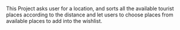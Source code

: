 This Project asks user for a location, and sorts all the available tourist places according to the distance and let users to choose places from available places to add into the wishlist.
